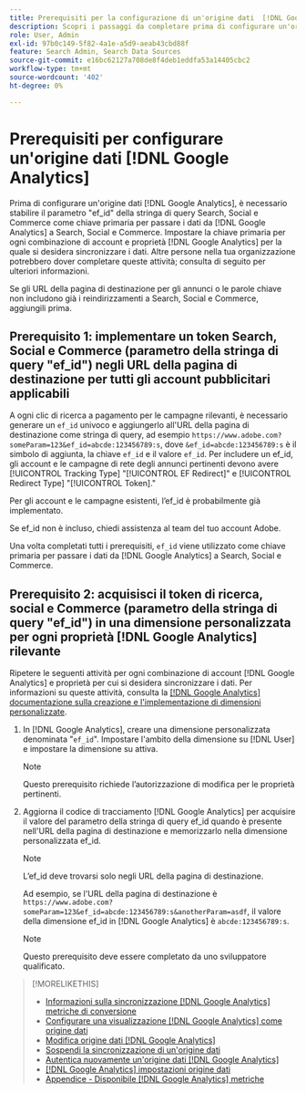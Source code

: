 ```yaml
---
title: Prerequisiti per la configurazione di un'origine dati  [!DNL Google Analytics]
description: Scopri i passaggi da completare prima di configurare un'origine dati  [!DNL Google Analytics] .
role: User, Admin
exl-id: 97b0c149-5f82-4a1e-a5d9-aeab43cbd88f
feature: Search Admin, Search Data Sources
source-git-commit: e16bc62127a708de8f4deb1eddfa53a14405cbc2
workflow-type: tm+mt
source-wordcount: '402'
ht-degree: 0%

---
```


# Prerequisiti per configurare un&#39;origine dati [!DNL Google Analytics]

Prima di configurare un&#39;origine dati [!DNL Google Analytics], è necessario stabilire il parametro &quot;ef_id&quot; della stringa di query Search, Social e Commerce come chiave primaria per passare i dati da [!DNL Google Analytics] a Search, Social e Commerce. Impostare la chiave primaria per ogni combinazione di account e proprietà [!DNL Google Analytics] per la quale si desidera sincronizzare i dati. Altre persone nella tua organizzazione potrebbero dover completare queste attività; consulta di seguito per ulteriori informazioni.

Se gli URL della pagina di destinazione per gli annunci o le parole chiave non includono già i reindirizzamenti a Search, Social e Commerce, aggiungili prima.

## Prerequisito 1: implementare un token Search, Social e Commerce (parametro della stringa di query &quot;ef_id&quot;) negli URL della pagina di destinazione per tutti gli account pubblicitari applicabili

A ogni clic di ricerca a pagamento per le campagne rilevanti, è necessario generare un `ef_id` univoco e aggiungerlo all&#39;URL della pagina di destinazione come stringa di query, ad esempio `https://www.adobe.com?someParam=123&ef_id=abcde:123456789:s`, dove `&ef_id=abcde:123456789:s` è il simbolo di aggiunta, la chiave `ef_id` e il valore `ef_id`. Per includere un ef_id, gli account e le campagne di rete degli annunci pertinenti devono avere [!UICONTROL Tracking Type] &quot;[!UICONTROL EF Redirect]&quot; e [!UICONTROL Redirect Type] &quot;[!UICONTROL Token].&quot;

Per gli account e le campagne esistenti, l’ef_id è probabilmente già implementato.

Se ef_id non è incluso, chiedi assistenza al team del tuo account Adobe.

Una volta completati tutti i prerequisiti, `ef_id` viene utilizzato come chiave primaria per passare i dati da [!DNL Google Analytics] a Search, Social e Commerce.

## Prerequisito 2: acquisisci il token di ricerca, social e Commerce (parametro della stringa di query &quot;ef_id&quot;) in una dimensione personalizzata per ogni proprietà [!DNL Google Analytics] rilevante

Ripetere le seguenti attività per ogni combinazione di account [!DNL Google Analytics] e proprietà per cui si desidera sincronizzare i dati. Per informazioni su queste attività, consulta la [[!DNL Google Analytics] documentazione sulla creazione e l&#39;implementazione di dimensioni personalizzate](https://support.google.com/analytics/answer/2709829?hl=en#zippy=%2Cin-this-article).

1. In [!DNL Google Analytics], creare una dimensione personalizzata denominata &quot;`ef_id`&quot;. Impostare l&#39;ambito della dimensione su [!DNL User] e impostare la dimensione su attiva.

   >[!NOTE]
   >
   >Questo prerequisito richiede l’autorizzazione di modifica per le proprietà pertinenti.

1. Aggiorna il codice di tracciamento [!DNL Google Analytics] per acquisire il valore del parametro della stringa di query ef_id quando è presente nell&#39;URL della pagina di destinazione e memorizzarlo nella dimensione personalizzata ef_id.

   >[!NOTE]
   >
   >L’ef_id deve trovarsi solo negli URL della pagina di destinazione.

   Ad esempio, se l&#39;URL della pagina di destinazione è `https://www.adobe.com?someParam=123&ef_id=abcde:123456789:s&anotherParam=asdf`, il valore della dimensione ef_id in [!DNL Google Analytics] è `abcde:123456789:s`.

   >[!NOTE]
   >
   >Questo prerequisito deve essere completato da uno sviluppatore qualificato.

>[!MORELIKETHIS]
>
>* [Informazioni sulla sincronizzazione [!DNL Google Analytics] metriche di conversione](data-source-about.md)
>* [Configurare una visualizzazione  [!DNL Google Analytics] come origine dati](data-source-configure.md)
>* [Modifica origine dati [!DNL Google Analytics] ](data-source-edit.md)
>* [Sospendi la sincronizzazione di un&#39;origine dati](data-source-pause.md)
>* [Autentica nuovamente un&#39;origine dati [!DNL Google Analytics] ](data-source-reauthenticate.md)
>* [[!DNL Google Analytics] impostazioni origine dati](data-source-settings.md)
>* [Appendice - Disponibile [!DNL Google Analytics] metriche](data-source-ga-metrics.md)
